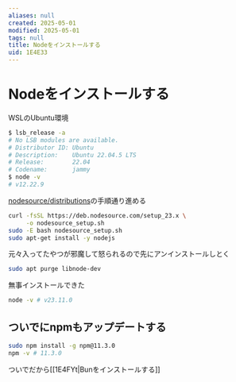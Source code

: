 ```yaml
---
aliases: null
created: 2025-05-01
modified: 2025-05-01
tags: null
title: Nodeをインストールする
uid: 1E4E33
---
```


# Nodeをインストールする

WSLのUbuntu環境

```zsh title="zsh"
$ lsb_release -a
# No LSB modules are available.
# Distributor ID: Ubuntu
# Description:    Ubuntu 22.04.5 LTS
# Release:        22.04
# Codename:       jammy
$ node -v
# v12.22.9
```

[nodesource/distributions](https://github.com/nodesource/distributions?tab=readme-ov-file#installation-instructions)の手順通り進める

```zsh title="zsh"
curl -fsSL https://deb.nodesource.com/setup_23.x \
     -o nodesource_setup.sh
sudo -E bash nodesource_setup.sh
sudo apt-get install -y nodejs
```

元々入ってたやつが邪魔して怒られるので先にアンインストールしとく

```zsh title="zsh"
sudo apt purge libnode-dev
```

無事インストールできた

```zsh title="zsh"
node -v # v23.11.0
```

## ついでにnpmもアップデートする

```zsh title="zsh"
sudo npm install -g npm@11.3.0
npm -v # 11.3.0
```

ついでだから[[1E4FYt|Bunをインストールする]]